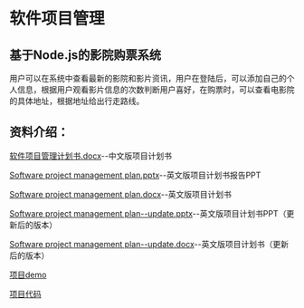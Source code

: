 # 软件项目管理
## 基于Node.js的影院购票系统
用户可以在系统中查看最新的影院和影片资讯，用户在登陆后，可以添加自己的个人信息，根据用户观看影片信息的次数判断用户喜好，在购票时，可以查看电影院的具体地址，根据地址给出行走路线。

## 资料介绍：

[软件项目管理计划书.docx](https://github.com/Aoki-wwj/Software-Project-Management-/blob/main/%E8%BD%AF%E4%BB%B6%E9%A1%B9%E7%9B%AE%E7%AE%A1%E7%90%86%E8%AE%A1%E5%88%92%E4%B9%A6.docx)--中文版项目计划书

[Software project management plan.pptx](https://github.com/Aoki-wwj/Software-Project-Management-/blob/main/Software%20project%20management%20plan.pptx)--英文版项目计划书报告PPT

[Software project management plan.docx](https://github.com/Aoki-wwj/Software-Project-Management-/blob/main/Software%20project%20management%20plan.docx)--英文版项目计划书

[Software project management plan--update.pptx](https://github.com/Aoki-wwj/Software-Project-Management-/blob/main/Software%20project%20management%20plan--update.pptx)--英文版项目计划书PPT（更新后的版本）

[Software project management plan--update.docx](https://github.com/Aoki-wwj/Software-Project-Management-/blob/main/Software%20project%20management%20plan--update.docx)--英文版项目计划书（更新后的版本）

[项目demo](https://github.com/Aoki-wwj/Software-Project-Management-/tree/main/movie-Demo)

[项目代码](https://github.com/Aoki-wwj/Software-Project-Management-/tree/main/movie)
